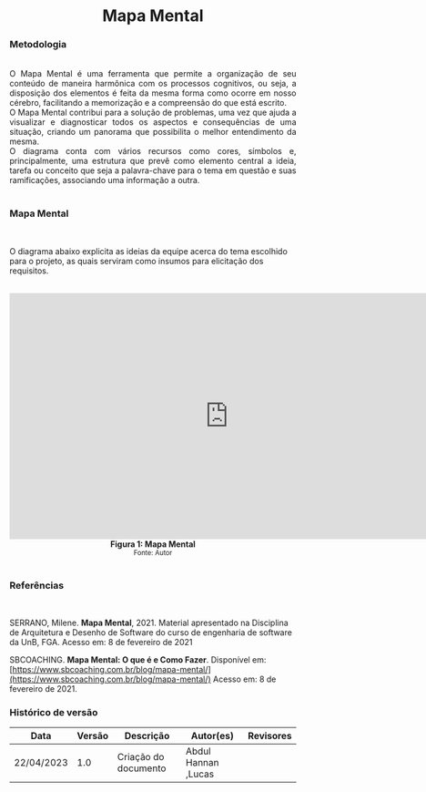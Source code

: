 # <center> Mapa Mental


### Metodologia
<br>
<div align="justify">
O Mapa Mental é uma ferramenta que permite a organização de seu conteúdo de maneira harmônica com os processos cognitivos, ou seja, a disposição dos elementos é feita da mesma forma como ocorre em nosso cérebro, facilitando a memorização e a compreensão do que está escrito.<br>O Mapa Mental contribui para a solução de problemas, uma vez que ajuda a visualizar e diagnosticar todos os aspectos e consequências de uma situação, criando um panorama que possibilita o melhor entendimento da mesma.<br>O diagrama conta com vários recursos como cores, símbolos e, principalmente, uma estrutura que prevê como elemento central a ideia, tarefa ou conceito que seja a palavra-chave para o tema em questão e suas ramificações, associando uma informação a outra.
</div><br>

### Mapa Mental
<br>

O diagrama abaixo explicita as ideias da equipe acerca do tema escolhido para o projeto, as quais serviram como insumos para elicitação dos requisitos.

<br>
  <iframe width="768" height="432" src="https://miro.com/app/live-embed/uXjVMQTERbA=/?moveToViewport=-3156,-1300,4608,2306&embedId=975132118008" frameborder="0" scrolling="no" allow="fullscreen; clipboard-read; clipboard-write" allowfullscreen></iframe>
<figcaption align='center'>
  <b>Figura 1: Mapa Mental</b>
  </br>
  <small>Fonte: Autor</small>
</figcaption>
</br>

### Referências
<br>

SERRANO, Milene. **Mapa Mental**, 2021. Material apresentado na Disciplina de Arquitetura e Desenho de Software do curso de engenharia de software da UnB, FGA. Acesso em: 8 de fevereiro de 2021

SBCOACHING. **Mapa Mental: O que é e Como Fazer**. Disponível em: [https://www.sbcoaching.com.br/blog/mapa-mental/](https://www.sbcoaching.com.br/blog/mapa-mental/) Acesso em: 8 de fevereiro de 2021.

### Histórico de versão<br>
|Data | Versão | Descrição | Autor(es)|Revisores|
| -- | -- | -- | -- |--|
| 22/04/2023 | 1.0 | Criação do documento | Abdul Hannan ,Lucas |  |<br>
